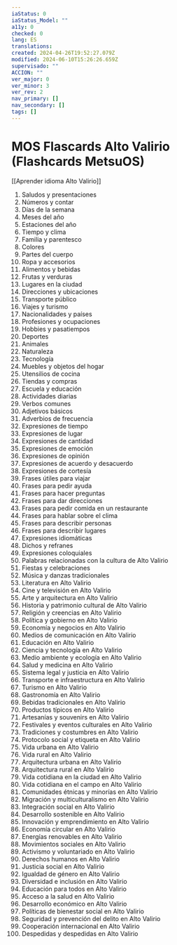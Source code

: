 ```yaml
---
iaStatus: 0
iaStatus_Model: ""
a11y: 0
checked: 0
lang: ES
translations: 
created: 2024-04-26T19:52:27.079Z
modified: 2024-06-10T15:26:26.659Z
supervisado: ""
ACCION: ""
ver_major: 0
ver_minor: 3
ver_rev: 2
nav_primary: []
nav_secondary: []
tags: []
---
```

# MOS Flascards Alto Valirio (Flashcards MetsuOS)

[[Aprender idioma Alto Valirio]]

1. Saludos y presentaciones
2. Números y contar
3. Días de la semana
4. Meses del año
5. Estaciones del año
6. Tiempo y clima
7. Familia y parentesco
8. Colores
9. Partes del cuerpo
10. Ropa y accesorios
11. Alimentos y bebidas
12. Frutas y verduras
13. Lugares en la ciudad
14. Direcciones y ubicaciones
15. Transporte público
16. Viajes y turismo
17. Nacionalidades y países
18. Profesiones y ocupaciones
19. Hobbies y pasatiempos
20. Deportes
21. Animales
22. Naturaleza
23. Tecnología
24. Muebles y objetos del hogar
25. Utensilios de cocina
26. Tiendas y compras
27. Escuela y educación
28. Actividades diarias
29. Verbos comunes
30. Adjetivos básicos
31. Adverbios de frecuencia
32. Expresiones de tiempo
33. Expresiones de lugar
34. Expresiones de cantidad
35. Expresiones de emoción
36. Expresiones de opinión
37. Expresiones de acuerdo y desacuerdo
38. Expresiones de cortesía
39. Frases útiles para viajar
40. Frases para pedir ayuda
41. Frases para hacer preguntas
42. Frases para dar direcciones
43. Frases para pedir comida en un restaurante
44. Frases para hablar sobre el clima
45. Frases para describir personas
46. Frases para describir lugares
47. Expresiones idiomáticas
48. Dichos y refranes
49. Expresiones coloquiales
50. Palabras relacionadas con la cultura de Alto Valirio
51. Fiestas y celebraciones
52. Música y danzas tradicionales
53. Literatura en Alto Valirio
54. Cine y televisión en Alto Valirio
55. Arte y arquitectura en Alto Valirio
56. Historia y patrimonio cultural de Alto Valirio
57. Religión y creencias en Alto Valirio
58. Política y gobierno en Alto Valirio
59. Economía y negocios en Alto Valirio
60. Medios de comunicación en Alto Valirio
61. Educación en Alto Valirio
62. Ciencia y tecnología en Alto Valirio
63. Medio ambiente y ecología en Alto Valirio
64. Salud y medicina en Alto Valirio
65. Sistema legal y justicia en Alto Valirio
66. Transporte e infraestructura en Alto Valirio
67. Turismo en Alto Valirio
68. Gastronomía en Alto Valirio
69. Bebidas tradicionales en Alto Valirio
70. Productos típicos en Alto Valirio
71. Artesanías y souvenirs en Alto Valirio
72. Festivales y eventos culturales en Alto Valirio
73. Tradiciones y costumbres en Alto Valirio
74. Protocolo social y etiqueta en Alto Valirio
75. Vida urbana en Alto Valirio
76. Vida rural en Alto Valirio
77. Arquitectura urbana en Alto Valirio
78. Arquitectura rural en Alto Valirio
79. Vida cotidiana en la ciudad en Alto Valirio
80. Vida cotidiana en el campo en Alto Valirio
81. Comunidades étnicas y minorías en Alto Valirio
82. Migración y multiculturalismo en Alto Valirio
83. Integración social en Alto Valirio
84. Desarrollo sostenible en Alto Valirio
85. Innovación y emprendimiento en Alto Valirio
86. Economía circular en Alto Valirio
87. Energías renovables en Alto Valirio
88. Movimientos sociales en Alto Valirio
89. Activismo y voluntariado en Alto Valirio
90. Derechos humanos en Alto Valirio
91. Justicia social en Alto Valirio
92. Igualdad de género en Alto Valirio
93. Diversidad e inclusión en Alto Valirio
94. Educación para todos en Alto Valirio
95. Acceso a la salud en Alto Valirio
96. Desarrollo económico en Alto Valirio
97. Políticas de bienestar social en Alto Valirio
98. Seguridad y prevención del delito en Alto Valirio
99. Cooperación internacional en Alto Valirio
100. Despedidas y despedidas en Alto Valirio
